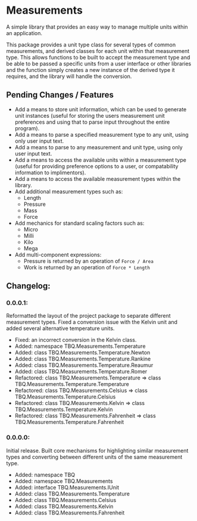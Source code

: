 # Measurements
A simple library that provides an easy way to manage multiple units within an application.

This package provides a unit type class for several types of common measurements, and derived classes for each unit within that measurement type. This allows functions to be built to accept the measurement type and be able to be passed a specific units from a user interface or other libraries and the function simply creates a new instance of the derived type it requires, and the library will handle the conversion.

## Pending Changes / Features
+ Add a means to store unit information, which can be used to generate unit instances (useful for storing the users measurement unit preferences and using that to parse input throughout the entire program).
+ Add a means to parse a specified measurement type to any unit, using only user input text.
+ Add a means to parse to any measurement and unit type, using only user input text.
+ Add a means to access the available units within a measurement type (useful for providing preference options to a user, or compatability information to implimentors).
+ Add a means to access the available measurement types within  the library.
+ Add additional measurement types such as:
    + Length
    + Pressure
    + Mass
    + Force
+ Add mechanics for standard scaling factors such as:
    + Micro
    + Milli
    + Kilo
    + Mega
+ Add multi-component expressions:
    + Pressure is returned by an operation of `Force / Area`
    + Work is returned by an operation of `Force * Length`

## Changelog:
### 0.0.0.1:
Reformatted the layout of the project package to separate different measurement types. Fixed a conversion issue with the Kelvin unit and added several alternative temperature units.
+ Fixed: an incorrect conversion in the Kelvin class.
+ Added: namespace TBQ.Measurements.Temperature
+ Added: class TBQ.Measurements.Temperature.Newton
+ Added: class TBQ.Measurements.Temperature.Rankine
+ Added: class TBQ.Measurements.Temperature.Reaumur
+ Added: class TBQ.Measurements.Temperature.Romer
+ Refactored: class TBQ.Measurements.Temperature => class TBQ.Measurements.Temperature.Temperature
+ Refactored: class TBQ.Measurements.Celsius => class TBQ.Measurements.Temperature.Celsius
+ Refactored: class TBQ.Measurements.Kelvin => class TBQ.Measurements.Temperature.Kelvin
+ Refactored: class TBQ.Measurements.Fahrenheit => class TBQ.Measurements.Temperature.Fahrenheit

### 0.0.0.0:
Initial release. Built core mechanisms for highlighting similar measurement types and converting between different units of the same measurement type.
+ Added: namespace TBQ
+ Added: namespace TBQ.Measurements
+ Added: interface TBQ.Measurements.IUnit
+ Added: class TBQ.Measurements.Temperature
+ Added: class TBQ.Measurements.Celsius
+ Added: class TBQ.Measurements.Kelvin
+ Added: class TBQ.Measurements.Fahrenheit